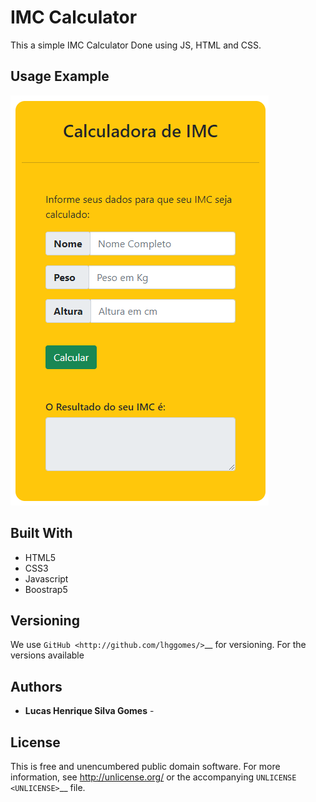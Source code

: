 # IMC Calculator

This a simple IMC Calculator Done using JS, HTML and CSS. 

Usage Example
----------

<img src="docs/example.png" alt="Example"/>


Built With
----------

- HTML5
- CSS3
- Javascript
- Boostrap5

Versioning
----------

We use `GitHub <http://github.com/lhggomes/>`__ for versioning. For the
versions available

Authors
-------

-  **Lucas Henrique Silva Gomes** -

License
-------

This is free and unencumbered public domain software. For more
information, see http://unlicense.org/ or the accompanying
`UNLICENSE <UNLICENSE>`__ file.

